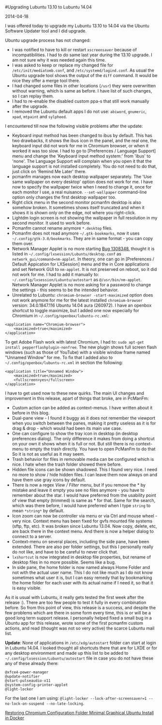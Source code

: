 #Upgrading Lubuntu 13.10 to Lubuntu 14.04

2014-04-18

<!--- tags: linux -->

I was offered today to upgrade my Lubuntu 13.10 to 14.04 via the Ubuntu Software Updater tool and I did upgrade.

Ubuntu upgrade process has not changed:

* I was notified to have to kill or restart `xscreensaver` because of incompatibilities. I had to do same last year during the 13.10 upgrade. I am not sure why it was needed again this time.
* I was asked to keep or replace my changed file for `/etc/init/mediatomb.conf`, and `/etc/systemd/logind.conf`. As usual the Ubuntu upgrade tool shows the output of the `diff` command. It would be nice they offer a merge tool there.
* I had changed some files in other locations (`/usr`) they were overwritten without warning, which is same as before. I have list of such changes, so I can replay them.
* I had to re-enable the disabled custom ppa-s that still work manually after the upgrade.
* I removed the Lubuntu default apps I do not use: `abiword`, `gnumeric`, `xpad`, `mtpaint` and `sylpheed`.

I encountered till now the following visible problems after the update:

* Keyboard input method has been changed to ibus by default. This has two drawbacks, it shows the ibus icon in the panel, and the real one, the keyboard input did not work for me in Chromium browser, or when it worked it was too slow. I had to go to [Preferences / Language Support] menu and change the 'Keyboard input method system:' from 'ibus' to 'none'. The Language Support will complain when you open it that the language support is not installed completely. You do not need to do that, just click on 'Remind Me Later' there.
* pcmanfm manages now each desktop wallpaper separately. The 'Use same wallpaper on every desktop' option does not work for me. I have now to specify the wallpaper twice when I need to change it, once for each monitor I use, a real nuisance. `--set-wallpaper` command-line option only changes the first desktop wallpaper too.
* Right click menu in the second monitor pcmanfm desktop is also somehow broken. It sometimes shows itself truncated and when it shows it is shown only on the edge, not where you right-click.
* Lightdm login screen is not showing the wallpaper in full resolution in my second monitor. It used to work before.
* Pcmanfm cannot rename anymore `*.desktop` files.
* Pcmanfm does not read anymore `~/.gtk-bookmarks`, now it uses `~/.config/gtk-3.0/bookmarks`. They are in same format - you can copy them over.
* Network Manager Applet is no more starting [Bug 1308348](https://bugs.launchpad.net/ubuntu/+source/lxpanel/+bug/1308348), thought it is listed in `~/.config/lxsession/Lubuntu/desktop.conf` as `network_gui/command=nm-applet`. In theory, one can go in [Preferences / Default Appication for LXSession] menu and the in Core applications and set Network GUI to `nm-applet`. It is not preserved on reboot, so it did not work for me. I had to add it manually to: `~/.config/lxsession/Lubuntu/autostart` as `@/usr/bin/nm-applet`. Network Manager Applet is no more asking for a password to change the settings - this seems to be the intended behavior.
* Unrelated to Lubuntu: `chromium-browser -start-maximized` option does not work anymore for me for the latest installed `chromium-browser` version: 34.0.1847.116 Ubuntu 14.04 aura (260972). I have an openbox shortcut to toggle maximize, but I added one now especially for Chromium in `~/.config/openbox/lubuntu-rc.xml`:
```
<application name="Chromium-browser">
    <maximized>true</maximized>
</application>
```
To get Adobe Flash work with latest Chromium, I had to: `sudo apt-get install pepperflashplugin-nonfree`. The new plugin shows full screen flash windows (such as those of YouTube) with a visible window frame named "Unnamed Window" for me. To fix that I added also to `~/.config/openbox/lubuntu-rc.xml` in section the following:
```
<application title="Unnamed Window">
	<maximized>true</maximized>
	<fullscreen>yes</fullscreen>
</application>
```

I have to get used now to these new quirks. The main UI changes and improvement in this release, apart of things that broke, are in PcManFm:

* Custom action can be added as context-menus. I have written about it before in this blog.
* Dual-pane view - I found it buggy as it does not remember the viewport when you switch between the panes, making it pretty useless as it is for drag & drop - which would had been its main use case.
* One can configure to show the tray icon in desktop (in desktop preferences dialog). The only difference it makes from doing a shortcut on your own it shows when it is full or not. But still there is no context-menu to empty the trash directly. You have to open PcManFm to do that So it is not as useful as it may seem.
* Trash behavior for files in removable media can be configured which is nice. I hate when the trash folder showed there before.
* Hidden file icons can be shown shadowed. This I found very nice. I need no more to show / hide hidden files. I can leave them now always on and have them use gray icons by default.
* There is now a regex *View / Filter* menu, but if you remove the \* by mistake and leave it empty you see no files anymore - you have to remember about the star. I would have preferred from the usability point of view that empty (trimmed) is same as \* for that. Same for the search, which was there before, I would have preferred when I type `string` to mean `*string*` by default.
* Icon zoom can now be controller via menu or via Ctrl and mouse wheel - very nice.
Context menu has been fixed for gvfs mounted file systems (sftp, ftp, etc). It was broken since Lubuntu 13.04. Now copy, delete, etc, are back there in the context menu. And there is now a helper dialog to connect to a server.
* Context-menu on several places, including the side pane, have been extended. There are also per folder settings, but this I personally really do not like, and have to be careful to never click that.
* `lxshortcut` is now integrated in desktop file properties, but rename of desktop files in no more possible. Seems like a bug.
* In side pane, the home folder is now named always Home Folder and not with the actual user name. This I do not like much as I do not know sometimes what user it is, but I can easy remedy that by bookmarking the home folder for each user with its actual name if I need it, so that it is easy visible.

As it is usual with Lubuntu, it really gets tested the first week after the release :). There are too few people to test it fully in every combination before. So from this point of view, this release is a success, and despite the few problems which are there in some form every time, this is or will be a good long term support release. I personally helped fixed a small bug in a Ubuntu app for this release, wrote some of the first pcmanfm custom actions, and read (thought was not so very active) the scarce Lubuntu mail list.

**Update**: None of applications in `/etc/xdg/autostart` folder can start at login in Lubuntu 14.04. I looked thought all shortcuts there that are for LXDE or for any desktop environment and made up this list to be added to `~/.config/lxsession/Lubuntu/autostart` file in case you do not have these any of these already there:
```
@xfce4-power-manager
@update-notifier
@start-pulseaudio-x11
@system-config-printer-applet
@light-locker
```

For the last one I am using: `@light-locker --lock-after-screensaver=1 --no-lock-on-suspend --no-late-locking`.

<ins class='nfooter'><a rel='prev' id='fprev' href='#blog/2014/2014-04-26-Restoring-Chromium-Configuration-Folder.md'>Restoring Chromium Configuration Folder</a> <a rel='next' id='fnext' href='#blog/2014/2014-04-10-Minimal-Graphical-Ubuntu-Install-in-Docker.md'>Minimal Graphical Ubuntu Install in Docker</a></ins>
